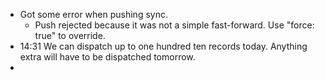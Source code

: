 - Got some error when pushing sync.
	- Push rejected because it was not a simple fast-forward. Use "force: true" to override.
- 14:31 We can dispatch up to one hundred ten records today. Anything extra will have to be dispatched tomorrow.
-